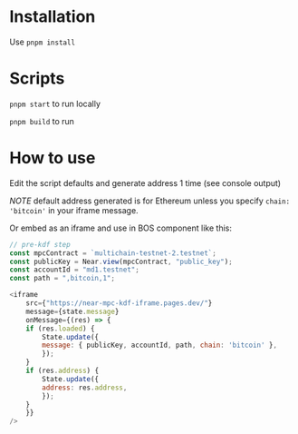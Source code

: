 # Installation

Use `pnpm install`

# Scripts

`pnpm start` to run locally

`pnpm build` to run

# How to use

Edit the script defaults and generate address 1 time (see console output)

*NOTE* default address generated is for Ethereum unless you specify `chain: 'bitcoin'` in your iframe message.

Or embed as an iframe and use in BOS component like this:

```js
// pre-kdf step
const mpcContract = `multichain-testnet-2.testnet`;
const publicKey = Near.view(mpcContract, "public_key");
const accountId = "md1.testnet";
const path = ",bitcoin,1";

<iframe
	src={"https://near-mpc-kdf-iframe.pages.dev/"}
	message={state.message}
	onMessage={(res) => {
	if (res.loaded) {
		State.update({
		message: { publicKey, accountId, path, chain: 'bitcoin' },
		});
	}
	if (res.address) {
		State.update({
		address: res.address,
		});
	}
	}}
/>
```